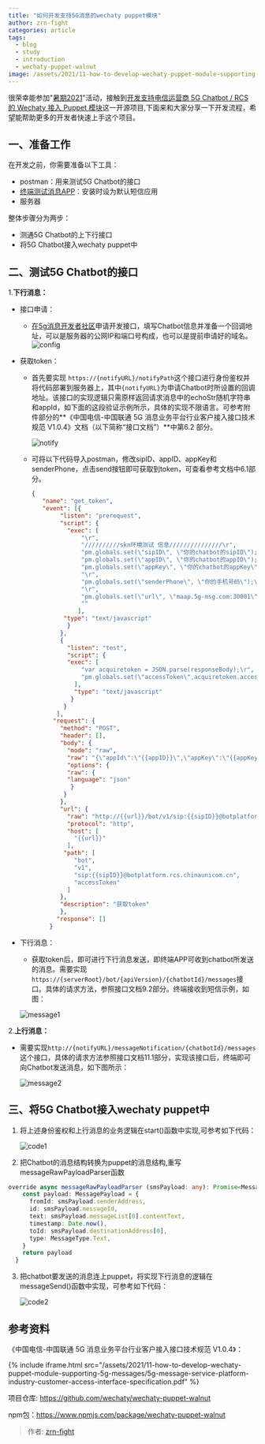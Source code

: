 ```yaml
---
title: "如何开发支持5G消息的wechaty puppet模块"
author: zrn-fight
categories: article
tags:
  - blog
  - study
  - introduction
  - wechaty-puppet-walnut
image: /assets/2021/11-how-to-develop-wechaty-puppet-module-supporting-5g-messages/walnut-wechaty.webp
---
```


很荣幸能参加"[暑期2021]((https://summer.iscas.ac.cn))"活动，接触到[开发支持电信运营商 5G Chatbot / RCS 的 Wechaty 接入 Puppet 模块](https://github.com/wechaty/summer/issues/74)这一开源项目,下面来和大家分享一下开发流程，希望能帮助更多的开发者快速上手这个项目。

## 一、准备工作

在开发之前，你需要准备以下工具：

- postman：用来测试5G Chatbot的接口
- [终端测试消息APP](https://www.5g-msg.com/#/bussinessInformation)：安装时设为默认短信应用
- 服务器

整体步骤分为两步：

- 测通5G Chatbot的上下行接口
- 将5G Chatbot接入wechaty puppet中

## 二、测试5G Chatbot的接口

1.**下行消息：**

- 接口申请：
  - [在5g消息开发者社区](https://www.5g-msg.com/)申请开发接口，填写Chatbot信息并准备一个回调地址，可以是服务器的公网IP和端口号构成，也可以是提前申请好的域名。
  ![config](/assets/2021/11-how-to-develop-wechaty-puppet-module-supporting-5g-messages/config.webp)
  
- 获取token：
  - 首先要实现 `https://{notifyURL}/notifyPath`这个接口进行身份鉴权并将代码部署到服务器上，其中`{notifyURL}`为申请Chatbot时所设置的回调地址。该接口的实现逻辑只需原样返回请求消息中的echoStr随机字符串和appId，如下面的这段验证示例所示，具体的实现不限语言。可参考附件部分的**《中国电信-中国联通 5G 消息业务平台行业客户接入接口技术规范 V1.0.4》文档（以下简称“接口文档”）**中第6.2 部分。
  
    ![notify](/assets/2021/11-how-to-develop-wechaty-puppet-module-supporting-5g-messages/notify.webp)
  
  - 可将以下代码导入postman，修改sipID、appID、appKey和senderPhone，点击send按钮即可获取到token，可查看参考文档中6.1部分。
  
    ```json
    {
       "name": "get_token",
       "event": [{
            "listen": "prerequest",
            "script": {
              "exec": [
                  "\r",
                  "//////////skn环境测试 信息///////////////\r",
                  "pm.globals.set(\"sipID\", \"你的chatbot的sipID\");\r",
                  "pm.globals.set(\"appID\", \"你的chatbot的appID\");   \r",
                  "pm.globals.set(\"appKey\", \"你的chatbot的appKey\");\r",
                  "\r",
                  "pm.globals.set(\"senderPhone\", \"你的手机号码\");\r",
                  "\r",
                  "pm.globals.set(\"url\", \"maap.5g-msg.com:30001\");\r",
                  ""
                 ],
             "type": "text/javascript"
              }
            },
            {
              "listen": "test",
              "script": {
              "exec": [
                  "var acquiretoken = JSON.parse(responseBody);\r",
                  "pm.globals.set(\"accessToken\",acquiretoken.accessToken);"
                ],
                "type": "text/javascript"
               }
             }
           ],
          "request": {
            "method": "POST",
            "header": [],
            "body": {
              "mode": "raw",
              "raw": "{\"appId\":\"{{appID}}\",\"appKey\":\"{{appKey}}\"}",
              "options": {
              "raw": {
              "language": "json"
               }
             }
            },
            "url": {
              "raw": "http://{{url}}/bot/v1/sip:{{sipID}}@botplatform.rcs.chinaunicom.cn/accessToken",
              "protocol": "http",
              "host": [
                "{{url}}"
              ],
             "path": [
                "bot",
                "v1",
                "sip:{{sipID}}@botplatform.rcs.chinaunicom.cn",
                "accessToken"
              ]
            },
            "description": "获取token"
            },
           "response": []
         }
    ```
- 下行消息：
  
  - 获取token后，即可进行下行消息发送，即终端APP可收到chatbot所发送的消息。需要实现```https://{serverRoot}/bot/{apiVersion}/{chatbotId}/messages```接口。具体的请求方法，参照接口文档9.2部分。终端接收到短信示例，如图：
  
  ![message1](/assets/2021/11-how-to-develop-wechaty-puppet-module-supporting-5g-messages/message1.webp)

2.**上行消息：**

- 需要实现`http://{notifyURL}/messageNotification/{chatbotId}/messages`这个接口，具体的请求方法参照接口文档11.1部分，实现该接口后，终端即可向Chatbot发送消息，如下图所示：

  ![message2](/assets/2021/11-how-to-develop-wechaty-puppet-module-supporting-5g-messages/message2.webp)

## 三、将5G Chatbot接入wechaty puppet中

1. 将上述身份鉴权和上行消息的业务逻辑在start()函数中实现,可参考如下代码：

   ![code1](/assets/2021/11-how-to-develop-wechaty-puppet-module-supporting-5g-messages/code1.webp)

2. 把Chatbot的消息结构转换为puppet的消息结构,重写messageRawPayloadParser函数

```typescript
override async messageRawPayloadParser (smsPayload: any): Promise<MessagePayload> {
    const payload: MessagePayload = {
      fromId: smsPayload.senderAddress,
      id: smsPayload.messageId,
      text: smsPayload.messageList[0].contentText,
      timestamp: Date.now(),
      toId: smsPayload.destinationAddress[0],
      type: MessageType.Text,
    }
    return payload
  }
```

3. 把chatbot要发送的消息连上puppet，将实现下行消息的逻辑在messageSend()函数中实现，可参考如下代码：

   ![code2](/assets/2021/11-how-to-develop-wechaty-puppet-module-supporting-5g-messages/code2.webp)

## 参考资料

《中国电信-中国联通 5G 消息业务平台行业客户接入接口技术规范 V1.0.4》：

{% include iframe.html src="/assets/2021/11-how-to-develop-wechaty-puppet-module-supporting-5g-messages/5g-message-service-platform-industry-customer-access-interface-specification.pdf" %}

项目仓库: <https://github.com/wechaty/wechaty-puppet-walnut>  

npm包：<https://www.npmjs.com/package/wechaty-puppet-walnut>

> 作者: [zrn-fight](https://github.com/zrn-fight)
